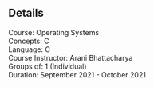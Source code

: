 <h2> Details </h2>
Course: Operating Systems <br>
Concepts: C <br>
Language: C <br>
Course Instructor: Arani Bhattacharya <br>
Groups of: 1 (Individual) <br>
Duration: September 2021 - October 2021 <br>
